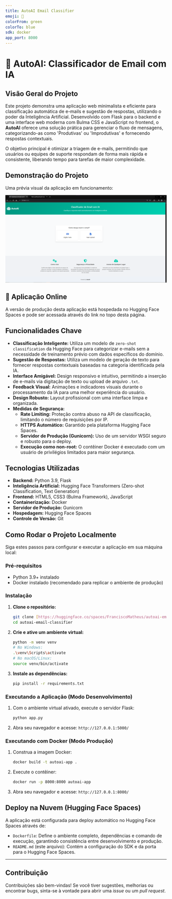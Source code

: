 ```yaml
---
title: AutoAI Email Classifier
emoji: 🤖
colorFrom: green
colorTo: blue
sdk: docker
app_port: 8000
---
```


# 🤖 AutoAI: Classificador de Email com IA

## Visão Geral do Projeto

Este projeto demonstra uma aplicação web minimalista e eficiente para classificação automática de e-mails e sugestão de respostas, utilizando o poder da Inteligência Artificial. Desenvolvido com Flask para o backend e uma interface web moderna com Bulma CSS e JavaScript no frontend, o **AutoAI** oferece uma solução prática para gerenciar o fluxo de mensagens, categorizando-as como 'Produtivas' ou 'Improdutivas' e fornecendo respostas contextuais.

O objetivo principal é otimizar a triagem de e-mails, permitindo que usuários ou equipes de suporte respondam de forma mais rápida e consistente, liberando tempo para tarefas de maior complexidade.

## Demonstração do Projeto

Uma prévia visual da aplicação em funcionamento:

![Prévia da Aplicação](img/AutoAI.png)

## 🚀 Aplicação Online

A versão de produção desta aplicação está hospedada no Hugging Face Spaces e pode ser acessada através do link no topo desta página.

## Funcionalidades Chave

- **Classificação Inteligente:** Utiliza um modelo de `zero-shot classification` da Hugging Face para categorizar e-mails sem a necessidade de treinamento prévio com dados específicos do domínio.
- **Sugestão de Respostas:** Utiliza um modelo de geração de texto para fornecer respostas contextuais baseadas na categoria identificada pela IA.
- **Interface Amigável:** Design responsivo e intuitivo, permitindo a inserção de e-mails via digitação de texto ou upload de arquivo `.txt`.
- **Feedback Visual:** Animações e indicadores visuais durante o processamento da IA para uma melhor experiência do usuário.
- **Design Robusto:** Layout profissional com uma interface limpa e organizada.
- **Medidas de Segurança:**
    - **Rate Limiting:** Proteção contra abuso na API de classificação, limitando o número de requisições por IP.
    - **HTTPS Automático:** Garantido pela plataforma Hugging Face Spaces.
    - **Servidor de Produção (Gunicorn):** Uso de um servidor WSGI seguro e robusto para o deploy.
    - **Execução como non-root:** O contêiner Docker é executado com um usuário de privilégios limitados para maior segurança.

## Tecnologias Utilizadas

- **Backend:** Python 3.9, Flask
- **Inteligência Artificial:** Hugging Face Transformers (Zero-shot Classification, Text Generation)
- **Frontend:** HTML5, CSS3 (Bulma Framework), JavaScript
- **Containerização:** Docker
- **Servidor de Produção:** Gunicorn
- **Hospedagem:** Hugging Face Spaces
- **Controle de Versão:** Git

## Como Rodar o Projeto Localmente

Siga estes passos para configurar e executar a aplicação em sua máquina local:

### Pré-requisitos

- Python 3.9+ instalado
- Docker instalado (recomendado para replicar o ambiente de produção)

### Instalação

1.  **Clone o repositório:**
    ```bash
    git clone [https://huggingface.co/spaces/FranciscoMatheus/autoai-email-classifier](https://huggingface.co/spaces/FranciscoMatheus/autoai-email-classifier)
    cd autoai-email-classifier
    ```

2.  **Crie e ative um ambiente virtual:**
    ```bash
    python -m venv venv
    # No Windows:
    .\venv\Scripts\activate
    # No macOS/Linux:
    source venv/bin/activate
    ```

3.  **Instale as dependências:**
    ```bash
    pip install -r requirements.txt
    ```

### Executando a Aplicação (Modo Desenvolvimento)

1.  Com o ambiente virtual ativado, execute o servidor Flask:
    ```bash
    python app.py
    ```

2.  Abra seu navegador e acesse: `http://127.0.0.1:5000/`

### Executando com Docker (Modo Produção)

1.  Construa a imagem Docker:
    ```bash
    docker build -t autoai-app .
    ```

2.  Execute o contêiner:
    ```bash
    docker run -p 8000:8000 autoai-app
    ```
3.  Abra seu navegador e acesse: `http://127.0.0.1:8000/`

## Deploy na Nuvem (Hugging Face Spaces)

A aplicação está configurada para deploy automático no Hugging Face Spaces através de:

- `Dockerfile`: Define o ambiente completo, dependências e comando de execução, garantindo consistência entre desenvolvimento e produção.
- `README.md` (este arquivo): Contém a configuração do SDK e da porta para o Hugging Face Spaces.

---

## Contribuição

Contribuições são bem-vindas! Se você tiver sugestões, melhorias ou encontrar bugs, sinta-se à vontade para abrir uma *issue* ou um *pull request*.